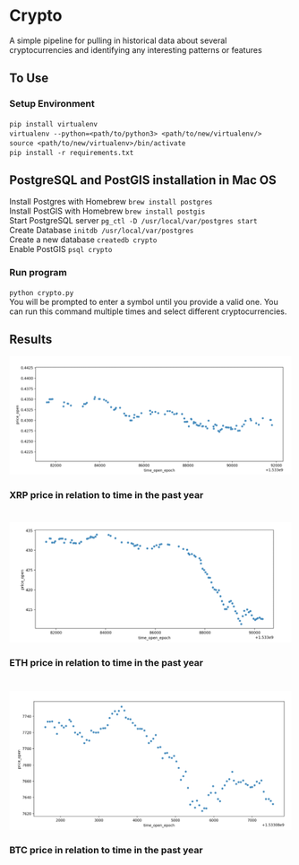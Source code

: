 # Crypto
A simple pipeline for pulling in historical data about several cryptocurrencies and identifying any interesting patterns or features

## To Use  
### Setup Environment  
`pip install virtualenv`  
`virtualenv --python=<path/to/python3> <path/to/new/virtualenv/>`  
`source <path/to/new/virtualenv>/bin/activate`  
`pip install -r requirements.txt`  
  
  
## PostgreSQL and PostGIS installation in Mac OS 
Install Postgres with Homebrew
`brew install postgres`    
Install PostGIS with Homebrew
`brew install postgis`    
Start PostgreSQL server
`pg_ctl -D /usr/local/var/postgres start`    
Create Database
`initdb /usr/local/var/postgres`    
Create a new database
`createdb crypto`    
Enable PostGIS
`psql crypto`    

### Run program  
`python crypto.py`  
You will be prompted to enter a symbol until you provide a valid one. You can run this command multiple times and select different cryptocurrencies. 

## Results  
![XRP](https://github.com/moonman312/crypto/blob/master/graphs/Screen%20Shot%202019-08-01%20at%201.10.54%20PM.png)
### XRP price in relation to time in the past year  
#
![ETH](https://github.com/moonman312/crypto/blob/master/graphs/Screen%20Shot%202019-08-01%20at%201.10.30%20PM.png)
### ETH price in relation to time in the past year  
#
![BTC](https://github.com/moonman312/crypto/blob/master/graphs/Screen%20Shot%202019-08-01%20at%201.10.10%20PM.png)
### BTC price in relation to time in the past year  
